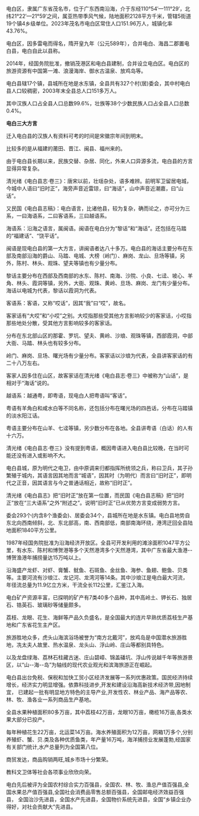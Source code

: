 电白区，隶属广东省茂名市，位于广东西南沿海，介于东经110°54′—111°29′，北纬21°22′—21°59′之间，属亚热带季风气候，陆地面积2128平方千米，管辖5街道19个镇4乡级单位。2023年茂名市电白区常住人口151.96万人，城镇化率43.76%。

电白区，因多雷电而得名，隋开皇九年（公元589年），合并电白、海昌二郡置电白县，电白自此以县称。

2014年，经国务院批准，撤销茂港区和电白县建制，合并设立电白区。电白区的旅游资源有中国第一滩、浪漫海岸、御水古温泉、放鸡岛等。


电白县辖17个镇，县城所在地是水东镇，全县共有327个村(居)委会，其中村电白县人口较稠密，2003年末全县总人口151多万人。

其中汉族人口占全县人口总数99.6%，壮族等38个少数民族人口占全县人口总数0.4%。

**电白三大方言**

迁入电白县的汉族人有资料可考的时间是宋徽宗年间到明末。

比较多的是从福建的莆田、晋江、闽县、福州来的。

由于电白县长期以来，民族交替、杂居、同化，外来人口异源多流，电白县的方言显得异常复杂。

清光绪《电白县志·卷三》：唐宋以前，壮瑶杂处，语多难辨。前明军卫留居电城，今城中人语曰“旧时正”，海旁声音近雷琼，曰“海话”，山中声音近潮嘉，曰“山话”。

又民国《电白县志稿》：电白语言，比诸他县，较为复杂，确而论之，亦可分为三系，一曰海语系，二曰客语系，三曰越语系。

海语系：沿海之语言，属闽语。闽语在电白分为“黎话”和“海话”。还包括在马踏的“福建话”、“饶平话”。

闽语是现电白县的第一大方言，讲闽语者达八十多万。电白县的海话主要分布在东部及南部沿海的爵山、马踏、电城、大榜（岭门）、麻岗、龙山、旦场等镇，另外，陈村、林头、观珠、望夫等镇也有少量分布。

黎话主要分布在西部及西南部的水东、陈村、南海、沙院、小良、七迳、坡心、羊角、林头、霞洞等镇，另外，大衙、观珠、黄岭、旦场、麻岗、龙门有少量分布。海话以电城为代表，黎话以霞洞为代表。

客语系：客语，又称“哎话”，因其“我”曰“哎”，故名。

客家话有“大哎”和“小哎”之别。大哎指那些受其他方言影响较少的客家话，小哎指那些地处分散，受其他方言影响较多的客家话。

分布在东北部山区的那霍、罗坑、望夫、黄岭、沙琅、观珠等镇，西部霞洞，中部大衙、马踏、林头也有较多分布。

岭门、麻岗、旦场、曙光场有少量分布。客家话以沙琅为代表，全县讲客家话的有二十八万左右。

客家人因多住在山区，故客家话在清光绪《电白县志·卷三》中被称为“山话”，是相对于“海话”说的。

越语系：越通粤，即粤语，现电白人把粤语叫“客话”。

粤语有羊角白和咸水白等不同名称，还包括分布在曙光场的四邑话，分布在马踏镇的淡水阳江话。

粤语主要分布在山羊、七迳等镇，另少数分布在各地。全县讲粤语（白话）的人有十六万。

清光绪《电白县志·卷三》没有提到粤语，概因粤语进入电白县比较晚，在当时可能还没有进入或影响不大。

电白县城，原为明代之电卫，由中原调来归都指挥所统领之兵，称曰卫兵，其子孙繁殖于城内，其语言因其地而言“城语”，因其时（为明代）而言曰“旧时正”，即明代之正音，因其语言与今之普通话相近，故称“旧时正”。

清光绪《电白县志》把“旧时正”放在第一位置，而民国《电白县志稿》把“旧时正”放在“三大语系”之外“附述之”。说明“旧时正”已从优势方言变成弱势方言。

委会293个(内含8个渔委会)、居委会34个，县城所在地是水东镇。电白县地势自东北向西南倾斜，北、东北部高，南、西南部低，南部南海环绕，港湾迂回全县陆地面积1840平方公里。

1987年经国务院批准为沿海经济开放区。全县可开发利用的滩涂面积1047平方公里，有水东、陈村和博贺港等多个天然港湾多个天然港湾，其中广东省最大渔港--博贺渔港年捕捞量达15万吨以上。

沿海盛产龙虾、对虾、膏蟹、鱿鱼、石斑鱼、金丝鱼、海参、鱼翅、鲍鱼、贝类等。主要河流有沙琅江、龙记河、龙湾河等14条。其中沙琅江是电白最大河流，年径流总量为11.9亿立方米，干流全长112公里，汇鉴江入海。

电白矿产资源丰富，已探明的矿产有7类40多个品种，其中高岭土、钾长石、独居石、锆英石、玻璃砂等储量颇多。

荔枝、龙眼、花生、海鲜等产品久负盛名，是全国最大的连片早熟优质荔枝生产基地和广东省花生主产区。

旅游胜地众多，虎头山海滨浴场被誉为“南方北戴河”，放鸡岛是中国潜水旅游胜地，冼太夫人故里、热水温泉、龙头山、浮山岭、庄山等都别具特色。

以及龙盘绿海、荔林石柱藏古迷、庄山碧嶂、锦盖磻坑、浮山传说越千年等旅游景区，以“山--海--岛”为轴线的现代农业观光和滨海旅游正在崛起。

电白县出台免税、保税和加快工贸小区经济发展等一系列优惠政策。国民经济持续增长，经济实力明显增强。依靠科技进步,开发和建设沿海高新技术经济带,因地制宜，
已建起一批有明显地方特色的主导产业,开发性农、林业产品、海产品等农、林、牧、渔各业一系列商品生产基地。

全县水果种植面积80多万亩，其中荔枝42万亩，龙眼10万亩，橄榄16万亩,各类水果大部分已投产。

每年种植花生22万亩，北运菜14万亩。海水养殖面积为12万亩，网箱1万多个,分别养殖虾、蟹、贝.类及各种优质鱼类，年产量16万吨，海洋捕捞业发展蓬勃,经国家有关部门统计,水产总量列为全国第八位。

商贸发达，商品购销两旺,城乡市场十分繁荣。

教科文卫体等社会各项事业欣欣向荣。

电白先后被评为全国农村综合实力百强县，全国农、林、牧、渔总产值百强县,全国水果总产值百强县,全国社会消费品零售总额百强县，全国邮电经济效益百强县，
全国治沙先进县，全国水产先进县，全国物价系统先进县，全国“乡镇企业办得好，对社会贡献大”先进县。


